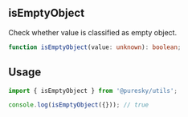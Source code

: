 ## isEmptyObject
Check whether value is classified as empty object.
```typescript
function isEmptyObject(value: unknown): boolean;
```

## Usage
```typescript
import { isEmptyObject } from '@puresky/utils';

console.log(isEmptyObject({})); // true
```
